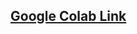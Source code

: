 ## <a href="https://colab.research.google.com/drive/1W9kgorcb39qiOHYCOiIIA7z-tav6aqbN?usp=sharing">Google Colab Link</a>
